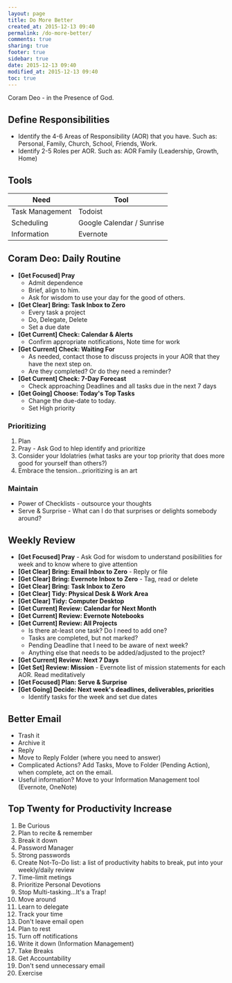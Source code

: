 ```yaml
---
layout: page
title: Do More Better
created_at: 2015-12-13 09:40
permalink: /do-more-better/
comments: true
sharing: true
footer: true
sidebar: true
date: 2015-12-13 09:40
modified_at: 2015-12-13 09:40
toc: true
---
```


Coram Deo - in the Presence of God.

## Define Responsibilities

* Identify the 4-6 Areas of Responsibility (AOR) that you have. Such as: Personal, Family, Church, School, Friends, Work.
* Identify 2-5 Roles per AOR. Such as: AOR Family (Leadership, Growth, Home)

## Tools

<table class='table'>
  <thead>
    <tr>
      <th scope='col'>Need</th>
      <th scope='col'>Tool</th>
  </tr>
  </thead>
  <tbody>
    <tr>
    	<td>Task Management</td>
    	<td>Todoist</td>
	</tr>
    <tr>
    	<td>Scheduling</td>
    	<td>Google Calendar / Sunrise</td>
	</tr>
    <tr>
    	<td>Information</td>
    	<td>Evernote</td>
	</tr>
  </tbody>
</table>

## Coram Deo: Daily Routine

* **[Get Focused] Pray**
	- Admit dependence
	- Brief, align to him.
	- Ask for wisdom to use your day for the good of others.
* **[Get Clear] Bring: Task Inbox to Zero**
	- Every task a project
	- Do, Delegate, Delete
	- Set a due date
* **[Get Current] Check: Calendar & Alerts**
	- Confirm appropriate notifications, Note time for work
* **[Get Current] Check: Waiting For**
	- As needed, contact those to discuss projects in your AOR that they have the next step on.
	- Are they completed? Or do they need a reminder?
* **[Get Current] Check: 7-Day Forecast**
	- Check approaching Deadlines and all tasks due in the next 7 days
* **[Get Going] Choose: Today's Top Tasks**
	- Change the due-date to today.
	- Set High priority

### Prioritizing

1. Plan
2. Pray - Ask God to hlep identify and prioritize
3. Consider your Idolatries (what tasks are your top priority that does more good for yourself than others?)
4. Embrace the tension...prioritizing is an art

### Maintain

* Power of Checklists - outsource your thoughts
* Serve & Surprise - What can I do that surprises or delights somebody around?

## Weekly Review

* **[Get Focused] Pray** - Ask God for wisdom to understand posibilities for week and to know where to give attention
* **[Get Clear] Bring: Email Inbox to Zero** - Reply or file
* **[Get Clear] Bring: Evernote Inbox to Zero** - Tag, read or delete
* **[Get Clear] Bring: Task Inbox to Zero**
* **[Get Clear] Tidy: Physical Desk & Work Area**
* **[Get Clear] Tidy: Computer Desktop**
* **[Get Current] Review: Calendar for Next Month**
* **[Get Current] Review: Evernote Notebooks**
* **[Get Current] Review: All Projects**
	- Is there at-least one task? Do I need to add one?
	- Tasks are completed, but not marked?
	- Pending Deadline that I need to be aware of next week?
	- Anything else that needs to be added/adjusted to the project?
* **[Get Current] Review: Next 7 Days**
* **[Get Set] Review: Mission** - Evernote list of mission statements for each AOR. Read meditatively
* **[Get Focused] Plan: Serve & Surprise**
* **[Get Going] Decide: Next week's deadlines, deliverables, priorities**
	- Identify tasks for the week and set due dates

## Better Email

* Trash it
* Archive it
* Reply
* Move to Reply Folder (where you need to answer)
* Complicated Actions? Add Tasks, Move to Folder (Pending Action), when complete, act on the email.
* Useful information? Move to your Information Management tool (Evernote, OneNote)

## Top Twenty for Productivity Increase

1. Be Curious
2. Plan to recite & remember
3. Break it down
4. Password Manager
5. Strong passwords
6. Create Not-To-Do list: a list of productivity habits to break, put into your weekly/daily review
7. Time-limit metings
8. Prioritize Personal Devotions
9. Stop Multi-tasking...It's a Trap!
10. Move around
11. Learn to delegate
12. Track your time
13. Don't leave email open
14. Plan to rest
15. Turn off notifications
16. Write it down (Information Management)
17. Take Breaks
18. Get Accountability
19. Don't send unnecessary email
20. Exercise
